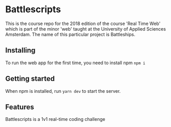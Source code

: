 # Battlescripts

This is the course repo for the 2018 edition of the course 'Real Time Web' which is part of the minor 'web' taught at the University of Applied Sciences Amsterdam. The name of this particular project is Battleships.


## Installing
To run the web app for the first time, you need to install npm
`npm i`

## Getting started
When npm is installed, run `yarn dev` to start the server.

## Features
Battlescripts is a 1v1 real-time coding challenge
